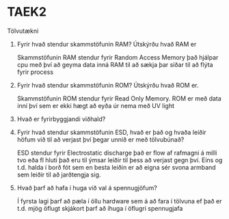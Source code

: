 # TAEK2
Tölvutækni

1. Fyrir hvað stendur skammstöfunin RAM? Útskýrðu hvað RAM er

	Skammstöfunin RAM stendur fyrir Random Access Memory það hjálpar cpu með því að geyma data inná RAM til að sækja þar síðar til að flýta fyrir process

2. Fyrir hvað stendur skammstöfunin ROM? Útskýrðu hvað ROM er.

	Skammstöfunin ROM stendur fyrir Read Only Memory. ROM er með data inní því sem er ekki hægt að eyða úr nema með UV light

3. Hvað er fyrirbyggjandi viðhald?

	
4. Fyrir hvað stendur skammstöfunin ESD, hvað er það og hvaða leiðir höfum við til að
verjast því þegar unnið er með tölvubúnað?
	
	ESD stendur fyrir Electrostatic discharge það er flow af rafmagni á milli tvo eða fl hluti það eru til ýmsar leiðir til þess að verjast gegn því. Eins og t.d. halda í borð fót sem en besta leiðin er að eigna sér svona armband sem leiðir til að jarðtengja sig.

5. Hvað þarf að hafa í huga við val á spennugjöfum?

	Í fyrsta lagi þarf að pæla í öllu hardware sem á að fara í tölvuna ef það er t.d. mjög öflugt skjákort þarf að íhuga í öflugri spennugjafa